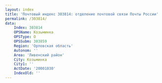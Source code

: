 ```yaml
---
layout: index
title: 'Почтовый индекс 303814: отделение почтовой связи Почты России'
permalink: /303814/
data:
    Index: 303814
    OPSName: Козьминка
    OPSType: О
    OPSSubm: 303859
    Region: 'Орловская область'
    Autonom: ''
    Area: 'Ливенский район'
    City: Козьминка
    City1: ''
    ActDate: '20001030'
    IndexOld: ''
---
```

